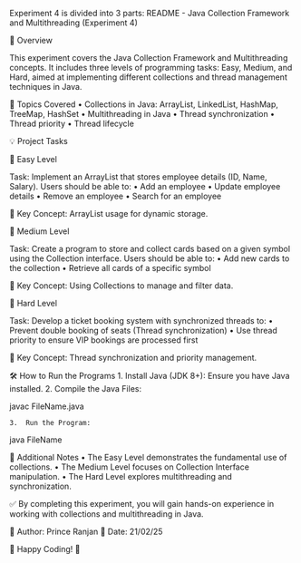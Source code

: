 Experiment 4 is divided into 3 parts:
README - Java Collection Framework and Multithreading (Experiment 4)

📌 Overview

This experiment covers the Java Collection Framework and Multithreading concepts. It includes three levels of programming tasks: Easy, Medium, and Hard, aimed at implementing different collections and thread management techniques in Java.

📂 Topics Covered
	•	Collections in Java: ArrayList, LinkedList, HashMap, TreeMap, HashSet
	•	Multithreading in Java
	•	Thread synchronization
	•	Thread priority
	•	Thread lifecycle

💡 Project Tasks

🔹 Easy Level

Task: Implement an ArrayList that stores employee details (ID, Name, Salary). Users should be able to:
	•	Add an employee
	•	Update employee details
	•	Remove an employee
	•	Search for an employee

📌 Key Concept: ArrayList usage for dynamic storage.

🔹 Medium Level

Task: Create a program to store and collect cards based on a given symbol using the Collection interface. Users should be able to:
	•	Add new cards to the collection
	•	Retrieve all cards of a specific symbol

📌 Key Concept: Using Collections to manage and filter data.

🔹 Hard Level

Task: Develop a ticket booking system with synchronized threads to:
	•	Prevent double booking of seats (Thread synchronization)
	•	Use thread priority to ensure VIP bookings are processed first

📌 Key Concept: Thread synchronization and priority management.

🛠 How to Run the Programs
	1.	Install Java (JDK 8+): Ensure you have Java installed.
	2.	Compile the Java Files:

javac FileName.java


	3.	Run the Program:

java FileName

🔗 Additional Notes
	•	The Easy Level demonstrates the fundamental use of collections.
	•	The Medium Level focuses on Collection Interface manipulation.
	•	The Hard Level explores multithreading and synchronization.

✅ By completing this experiment, you will gain hands-on experience in working with collections and multithreading in Java.

📌 Author: Prince Ranjan
📅 Date: 21/02/25


🎯 Happy Coding! 🚀

